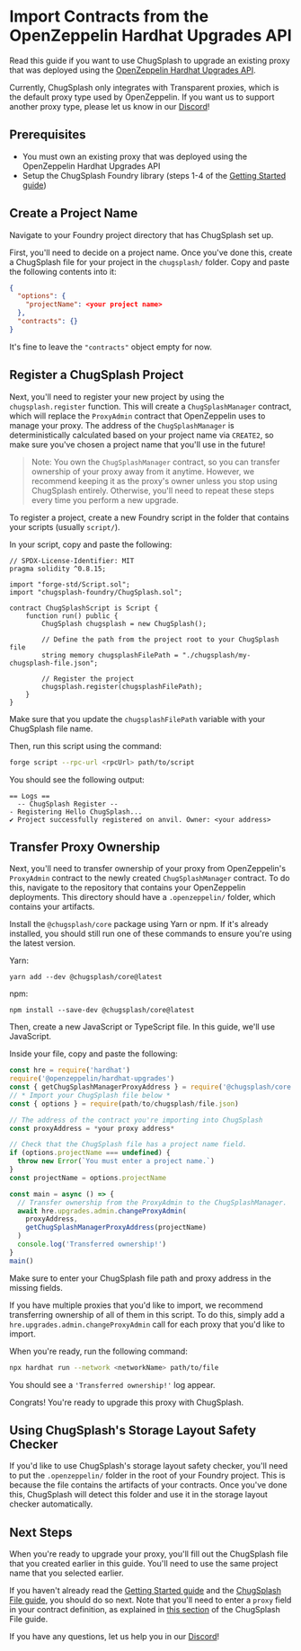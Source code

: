 # Import Contracts from the OpenZeppelin Hardhat Upgrades API

Read this guide if you want to use ChugSplash to upgrade an existing proxy that was deployed using the [OpenZeppelin Hardhat Upgrades API](https://docs.openzeppelin.com/upgrades-plugins/1.x/api-hardhat-upgrades).

Currently, ChugSplash only integrates with Transparent proxies, which is the default proxy type used by OpenZeppelin. If you want us to support another proxy type, please let us know in our [Discord](https://discord.com/invite/CqUPhgRrxq)!

## Prerequisites

* You must own an existing proxy that was deployed using the OpenZeppelin Hardhat Upgrades API
* Setup the ChugSplash Foundry library (steps 1-4 of the [Getting Started guide](https://github.com/chugsplash/chugsplash-foundry/blob/main/docs/getting-started.md))

## Create a Project Name

Navigate to your Foundry project directory that has ChugSplash set up.

First, you'll need to decide on a project name. Once you've done this, create a ChugSplash file for your project in the `chugsplash/` folder. Copy and paste the following contents into it:

```json
{
  "options": {
    "projectName": <your project name>
  },
  "contracts": {}
}
```

It's fine to leave the `"contracts"` object empty for now.

## Register a ChugSplash Project

Next, you'll need to register your new project by using the `chugsplash.register` function. This will create a `ChugSplashManager` contract, which will replace the `ProxyAdmin` contract that OpenZeppelin uses to manage your proxy. The address of the `ChugSplashManager` is deterministically calculated based on your project name via `CREATE2`, so make sure you've chosen a project name that you'll use in the future!

> Note: You own the `ChugSplashManager` contract, so you can transfer ownership of your proxy away from it anytime. However, we recommend keeping it as the proxy's owner unless you stop using ChugSplash entirely. Otherwise, you'll need to repeat these steps every time you perform a new upgrade.

To register a project, create a new Foundry script in the folder that contains your scripts (usually `script/`).

In your script, copy and paste the following:
```sol
// SPDX-License-Identifier: MIT
pragma solidity ^0.8.15;

import "forge-std/Script.sol";
import "chugsplash-foundry/ChugSplash.sol";

contract ChugSplashScript is Script {
    function run() public {
        ChugSplash chugsplash = new ChugSplash();

        // Define the path from the project root to your ChugSplash file
        string memory chugsplashFilePath = "./chugsplash/my-chugsplash-file.json";

        // Register the project
        chugsplash.register(chugsplashFilePath);
    }
}
```

Make sure that you update the `chugsplashFilePath` variable with your ChugSplash file name.

Then, run this script using the command:
```bash
forge script --rpc-url <rpcUrl> path/to/script
```

You should see the following output:

```
== Logs ==
  -- ChugSplash Register --
- Registering Hello ChugSplash...
✔ Project successfully registered on anvil. Owner: <your address>
```

## Transfer Proxy Ownership

Next, you'll need to transfer ownership of your proxy from OpenZeppelin's `ProxyAdmin` contract to the newly created `ChugSplashManager` contract. To do this, navigate to the repository that contains your OpenZeppelin deployments. This directory should have a `.openzeppelin/` folder, which contains your artifacts.

Install the `@chugsplash/core` package using Yarn or npm. If it's already installed, you should still run one of these commands to ensure you're using the latest version.

Yarn:
```
yarn add --dev @chugsplash/core@latest
```

npm:
```
npm install --save-dev @chugsplash/core@latest
```

Then, create a new JavaScript or TypeScript file. In this guide, we'll use JavaScript.

Inside your file, copy and paste the following:
```js
const hre = require('hardhat')
require('@openzeppelin/hardhat-upgrades')
const { getChugSplashManagerProxyAddress } = require('@chugsplash/core')
// * Import your ChugSplash file below *
const { options } = require(path/to/chugsplash/file.json)

// The address of the contract you're importing into ChugSplash
const proxyAddress = *your proxy address*

// Check that the ChugSplash file has a project name field.
if (options.projectName === undefined) {
  throw new Error(`You must enter a project name.`)
}
const projectName = options.projectName

const main = async () => {
  // Transfer ownership from the ProxyAdmin to the ChugSplashManager.
  await hre.upgrades.admin.changeProxyAdmin(
    proxyAddress,
    getChugSplashManagerProxyAddress(projectName)
  )
  console.log('Transferred ownership!')
}
main()
```

Make sure to enter your ChugSplash file path and proxy address in the missing fields.

If you have multiple proxies that you'd like to import, we recommend transferring ownership of all of them in this script. To do this, simply add a `hre.upgrades.admin.changeProxyAdmin` call for each proxy that you'd like to import.

When you're ready, run the following command:
```bash
npx hardhat run --network <networkName> path/to/file
```

You should see a `'Transferred ownership!'` log appear.

Congrats! You're ready to upgrade this proxy with ChugSplash.

## Using ChugSplash's Storage Layout Safety Checker

If you'd like to use ChugSplash's storage layout safety checker, you'll need to put the `.openzeppelin/` folder in the  root of your Foundry project. This is because the file contains the artifacts of your contracts. Once you've done this, ChugSplash will detect this folder and use it in the storage layout checker automatically.

## Next Steps

When you're ready to upgrade your proxy, you'll fill out the ChugSplash file that you created earlier in this guide. You'll need to use the same project name that you selected earlier.

If you haven't already read the [Getting Started guide](https://github.com/chugsplash/chugsplash-foundry/blob/main/docs/getting-started.md) and the [ChugSplash File guide](https://github.com/chugsplash/chugsplash/blob/develop/docs/chugsplash-file.md), you should do so next. Note that you'll need to enter a `proxy` field in your contract definition, as explained in [this section](https://github.com/chugsplash/chugsplash/blob/develop/docs/chugsplash-file.md#contract-definitions) of the ChugSplash File guide.

If you have any questions, let us help you in our [Discord](https://discord.com/invite/CqUPhgRrxq)!
